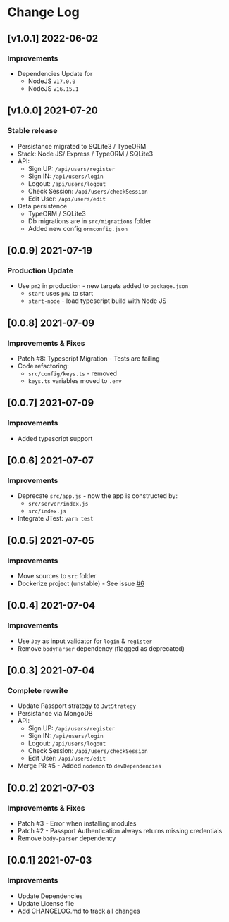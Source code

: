 # Change Log

## [v1.0.1] 2022-06-02
### Improvements

- Dependencies Update for
  - NodeJS `v17.0.0`
  - NodeJS `v16.15.1`  

## [v1.0.0] 2021-07-20
### Stable release

- Persistance migrated to SQLite3 / TypeORM 
- Stack: Node JS/ Express / TypeORM / SQLite3
- API:
   - Sign UP: `/api/users/register`
   - Sign IN: `/api/users/login`
   - Logout: `/api/users/logout`
   - Check Session: `/api/users/checkSession`
   - Edit User: `/api/users/edit`
- Data persistence
  - TypeORM / SQLite3
  - Db migrations are in `src/migrations` folder
  - Added new config `ormconfig.json`

## [0.0.9] 2021-07-19
### Production Update

- Use `pm2` in production - new targets added to `package.json`
    - `start` uses `pm2` to start
    - `start-node` - load typescript build with Node JS

## [0.0.8] 2021-07-09
### Improvements & Fixes

- Patch #8: Typescript Migration - Tests are failing
- Code refactoring:
    - `src/config/keys.ts` - removed
    - `keys.ts` variables moved to `.env`

## [0.0.7] 2021-07-09
### Improvements

- Added typescript support

## [0.0.6] 2021-07-07
### Improvements

- Deprecate `src/app.js` - now the app is constructed by:
    - `src/server/index.js`
    - `src/index.js`
- Integrate JTest: `yarn test`

## [0.0.5] 2021-07-05
### Improvements

- Move sources to `src` folder
- Dockerize project (unstable) - See issue [#6](https://github.com/app-generator/api-server-nodejs/issues/6)

## [0.0.4] 2021-07-04
### Improvements

- Use `Joy` as input validator for `login` & `register`
- Remove `bodyParser` dependency (flagged as deprecated)

## [0.0.3] 2021-07-04
### Complete rewrite

- Update Passport strategy to `JwtStrategy`
- Persistance via MongoDB
- API:
   - Sign UP: `/api/users/register`
   - Sign IN: `/api/users/login`
   - Logout: `/api/users/logout`
   - Check Session: `/api/users/checkSession`
   - Edit User: `/api/users/edit`
- Merge PR #5 - Added `nodemon` to `devDependencies`

## [0.0.2] 2021-07-03
### Improvements & Fixes

- Patch #3 - Error when installing modules
- Patch #2 - Passport Authentication always returns missing credentials
- Remove `body-parser` dependency

## [0.0.1] 2021-07-03
### Improvements

- Update Dependencies
- Update License file
- Add CHANGELOG.md to track all changes
